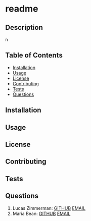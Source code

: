 
  # readme

  
  
  ## Description
  n

  ## Table of Contents

  * [Installation](#installation)
  * [Usage](#usage)
  * [License](#license)
  * [Contributing](#contributing)
  * [Tests](#tests)
  * [Questions](#questions)
  
  ## Installation
  

  ## Usage
  

  ## License
  

  ## Contributing
  

  ## Tests
  
  
  ## Questions
  1. Lucas Zimmerman:    [GITHUB](https://github.com/dolomiteson)   [EMAIL](mailto:zimmerman.lucas@hotmail)
  2. Maria Bean:    [GITHUB](sdfdf)   [EMAIL](mailto:sdfsdf)
  
  